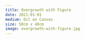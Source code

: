 ```yaml
---
title: Overgrowth with Figure
date: 2021-01-01
medium: Oil on Canvas
size: 50cm x 40cm
image: overgrowth-with-figure.jpg
---
```

